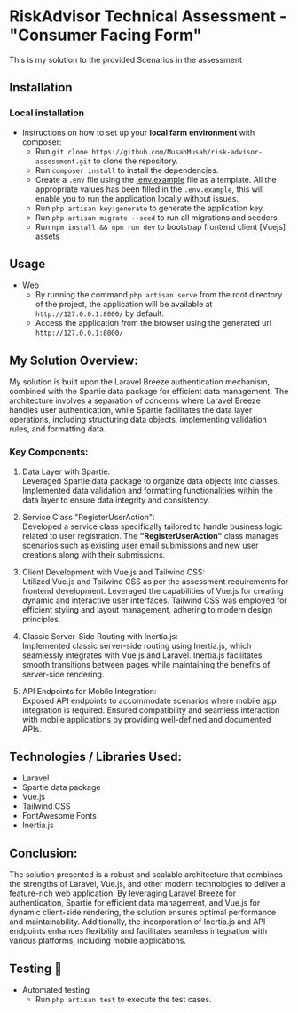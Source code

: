 # RiskAdvisor Technical Assessment - "Consumer Facing Form"

This is my solution to the provided Scenarios in the assessment

## Installation
### Local installation
- Instructions on how to set up your **local farm environment** with composer:
    - Run `git clone https://github.com/MusahMusah/risk-advisor-assessment.git` to clone the repository.
    - Run `composer install` to install the dependencies.
    - Create a `.env` file using the [.env.example](/.env.example) file as a template. All the appropriate values has been filled in the `.env.example`, this will enable you to run the application locally without issues.
    - Run `php artisan key:generate` to generate the application key.
    - Run `php artisan migrate --seed` to run all migrations and seeders
    - Run `npm install && npm run dev` to bootstrap frontend client [Vuejs] assets 

## Usage
- Web
    - By running the command `php artisan serve` from the root directory of the project, the application will be available at
      `http://127.0.0.1:8000/` by default.
    - Access the application from the browser using the generated url `http://127.0.0.1:8000/`
  
## My Solution Overview:

My solution is built upon the Laravel Breeze authentication mechanism, combined with the Spartie data package for efficient data management. The architecture involves a separation of concerns where Laravel Breeze handles user authentication, while Spartie facilitates the data layer operations, including structuring data objects, implementing validation rules, and formatting data.

### Key Components:

1. Data Layer with Spartie:  
Leveraged Spartie data package to organize data objects into classes.
Implemented data validation and formatting functionalities within the data layer to ensure data integrity and consistency.

2. Service Class "RegisterUserAction":  
Developed a service class specifically tailored to handle business logic related to user registration.
The **"RegisterUserAction"** class manages scenarios such as existing user email submissions and new user creations along with their submissions.

3. Client Development with Vue.js and Tailwind CSS:  
Utilized Vue.js and Tailwind CSS as per the assessment requirements for frontend development.
Leveraged the capabilities of Vue.js for creating dynamic and interactive user interfaces.
Tailwind CSS was employed for efficient styling and layout management, adhering to modern design principles.

4. Classic Server-Side Routing with Inertia.js:  
Implemented classic server-side routing using Inertia.js, which seamlessly integrates with Vue.js and Laravel.
Inertia.js facilitates smooth transitions between pages while maintaining the benefits of server-side rendering.

5. API Endpoints for Mobile Integration:  
Exposed API endpoints to accommodate scenarios where mobile app integration is required.
Ensured compatibility and seamless interaction with mobile applications by providing well-defined and documented APIs.

## Technologies / Libraries Used:

- Laravel
- Spartie data package
- Vue.js
- Tailwind CSS
- FontAwesome Fonts
- Inertia.js

## Conclusion:

The solution presented is a robust and scalable architecture that combines the strengths of Laravel, Vue.js, and other modern technologies to deliver a feature-rich web application. By leveraging Laravel Breeze for authentication, Spartie for efficient data management, and Vue.js for dynamic client-side rendering, the solution ensures optimal performance and maintainability. Additionally, the incorporation of Inertia.js and API endpoints enhances flexibility and facilitates seamless integration with various platforms, including mobile applications.

## Testing 🚨
- Automated testing
    - Run `php artisan test` to execute the test cases.
